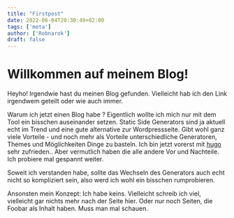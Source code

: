 ```yaml
---
title: "Firstpost"
date: 2022-06-04T20:30:49+02:00
tags: ['meta']
author: ['Robnarok']
draft: false
---
```


# Willkommen auf meinem Blog!

Heyho! Irgendwie hast du meinen Blog gefunden. Vielleicht hab ich den Link
irgendwem geteilt oder wie auch immer.

Warum ich jetzt einen Blog habe ? Eigentlich wollte ich mich nur mit dem Tool
ein bisschen auseinander setzen. Static Side Generators sind ja aktuell echt im
Trend und eine gute alternative zur Wordpressseite. Gibt wohl ganz viele
Vorteile - und noch mehr als Vorteile unterschiedliche Generatoren, Themes und
Möglichkeiten Dinge zu basteln. Ich bin jetzt vorerst mit [hugo](https://gohugo.io/)
sehr zufrieden.. Aber vermutlich haben die alle andere Vor und Nachteile. Ich
probiere mal gespannt weiter.

Soweit ich verstanden habe, sollte das Wechseln des Generators auch echt nicht
so kompliziert sein, also werd ich wohl ein bisschen rumprobieren.

Ansonsten mein Konzept: Ich habe keins. Vielleicht schreib ich viel, vielleicht
gar nichts mehr nach der Seite hier. Oder nur noch Seiten, die Foobar als Inhalt
haben. Muss man mal schauen. 

